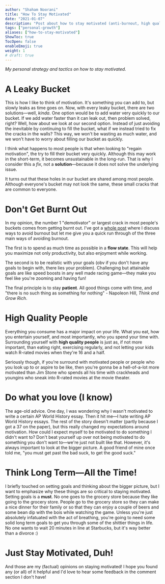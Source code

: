 ```yaml
---
author: "Shaham Noorani"
title: "How To Stay Motivated"
date: "2021-01-07"
description: "Post about how to stay motivated (anti-burnout, high quality ppl, do what u love, and long term goals)"
tags: ["personal-growth"]
aliases: ["how-to-stay-motivated"]
ShowToc: true
TocOpen: false
enableEmoji: true
weight: 1
# draft: true
---
```


<!--blurb-->
*My personal strategy and tactics on how to stay motivated.*

<!--more-->
# A Leaky Bucket

This is how I like to think of motivation. It's something you can add to, but slowly leaks as time goes on. Now, with every leaky bucket, there are two solutions—well, *kinda*. One option would be to add water very quickly to our bucket. If we add water faster than it can leak out, then problem solved, right? Well, how about we look at our second option. Instead of just avoiding the inevitable by continuing to fill the bucket, what if we instead tried to fix the cracks in the walls? This way, we won't be wasting as much water, and we won't have to worry about filling our bucket as quickly. 

I think what happens to most people is that when looking to "regain motivation", the try to fill their bucket very quickly. Although this may work in the short-term, it becomes unsustainable in the long-run. That is why I consider this a *fix*, not a **solution**—because it does not solve the underlying issue. 

It turns out that these holes in our bucket are shared among most people. Although everyone's bucket may not look the same, these small cracks that are common to everyone. 

# Don't Get Burnt Out

In my opinion, the number 1 "demotivator" or largest crack in most people's buckets comes from getting burnt out. I've got a [whole post](/posts/how-to-avoid-burnout) where I discuss ways to avoid burnout but let me give you a quick run through of the three main ways of avoiding burnout. 

The first is to spend as much time as possible in a **flow state**. This will help you maximize not only productivity, but also enjoyment while working. 

The second is to be realistic with your goals (obv if you don't have any goals to begin with, there lies your problem). Challenging but attainable goals are like speed boosts in any well made racing game—they make you feel like you're zooming and having fun!

The final principle is to stay **patient**. All good things come with time, and "there is no such thing as something for nothing" - Napoleon Hill, *Think and Grow Rich*. 

# High Quality People

Everything you consume has a major impact on your life. What you eat, how you entertain yourself, and most importantly, who you spend your time with. Surrounding yourself with **high quality people** is just as, if not more important, than eating right, exercising regularly, and not letting your kids watch R-rated movies when they're 16 and a half. 

Seriously though, if you're surround with motivated people or people who you look up to or aspire to be like, then you're gonna be a hell-of-a-lot more motivated than Jim Stone who spends all his time with crackheads and youngins who sneak into R-rated movies at the movie theater. 

# Do what you love (I know)

The age-old advice. One day, I was wondering why I wasn't motivated to write a certain AP World History essay. Then it hit me—I hate writing AP World History essays. The rest of the story doesn't matter (partly because I got a 37 on the paper), but this really changed my expectations around motivation. How could I expect myself to be motivated to do something I didn't want to? Don't beat yourself up over not being motivated to do something you don't want to—we're just not built like that. However, it's always important to look at the bigger picture. A good friend of mine once told me, "you must get past the bad suck, to get the good suck."

# Think Long Term—All the Time!

I briefly touched on setting goals and thinking about the bigger picture, but I want to emphasize why these things are so critical to staying motivated. Setting goals is a **must**. No one goes to the grocery store because they like going to the grocery store. People go to the grocery store so they can make a nice dinner for their family or so that they can enjoy a couple of beers and some bean dip with the bois while watching the game. Unless you're just absolutely infatuated with the act of breathing, you're going to need some solid long term goals to get you through some of the shittier things in life. No one wants to wait 20 minutes in line at Starbucks, but it's way better than a divorce :)

# Just Stay Motivated, Duh!

And those are my (factual) opinions on staying motivated! I hope you found any (or all) of it helpful and I'd love to hear some feedback in the comment section I don't have!